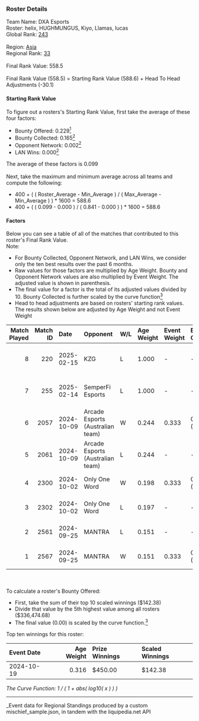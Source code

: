 ### Roster Details<br />
Team Name: DXA Esports<br />
Roster: helix, HUGHMUNGUS, Kiyo, Llamas, lucas<br />
Global Rank: [243](../../standings_global_2025_03_01.md)<br />
<br />
Region: [Asia]( ../../standings_asia_2025_03_01.md)<br />
Regional Rank: [33]( ../../standings_asia_2025_03_01.md)<br />
<br />
Final Rank Value:  558.5<br />
<br />
Final Rank Value (558.5) = Starting Rank Value (588.6) + Head To Head Adjustments (-30.1)<br />

#### Starting Rank Value<br />
To figure out a rosters's Starting Rank Value, first take the average of these four factors:<br />
- Bounty Offered: 0.229[<sup>1</sup>](#table2)
- Bounty Collected: 0.165[<sup>2</sup>](#table1)
- Opponent Network: 0.002[<sup>2</sup>](#table1)
- LAN Wins: 0.000[<sup>2</sup>](#table1)

The average of these factors is 0.099<br />
<br />
Next, take the maximum and minimum average across all teams and compute the following:<br />
- 400 + ( ( Roster_Average - Min_Average ) / ( Max_Average - Min_Average ) ) * 1600 = 588.6
- 400 + ( ( 0.099 - 0.000 ) / ( 0.841 - 0.000 ) ) * 1600 = 588.6


#### Factors<br />
Below you can see a table of all of the matches that contributed to this roster's Final Rank Value.<br />
Note:<br />

- For Bounty Collected, Opponent Network, and LAN Wins, we consider only the ten best results over the past 6 months.
- Raw values for those factors are multiplied by Age Weight. Bounty and Opponent Network values are also multiplied by Event Weight. The adjusted value is shown in parenthesis.
- The final value for a factor is the total of its adjusted values divided by 10. Bounty Collected is further scaled by the curve function[<sup>3</sup>](#curveFunction)
- Head to head adjustments are based on rosters' starting rank values. The results shown below are adjusted by Age Weight and not Event Weight
<span id="table1"></span><br />


| Match Played | Match ID | Date       | Opponent                         | W/L | Age Weight | Event Weight | Bounty Collected | Opponent Network | LAN Wins  | H2H Adj. | Roster                                 |
| -: | -: | :- | :- | :- | :- | :- | :- | :- | :- | -: | :- |
|            8 |      220 | 2025-02-15 | KZG                              | L   | 1.000      | -            | -                | -                | -         |   -15.12 | helix, HUGHMUNGUS, Kiyo, Llamas, lucas |
|            7 |      255 | 2025-02-14 | SemperFi Esports                 | L   | 1.000      | -            | -                | -                | -         |   -15.70 | helix, HUGHMUNGUS, Kiyo, Llamas, lucas |
|            6 |     2057 | 2024-10-09 | Arcade Esports (Australian team) | W   | 0.244      | 0.333        | 0.000 (0.000)    | 0.015 (0.001)    | 0 (0.000) |     3.79 | helix, Kiyo, lucas, prakM, Roflko      |
|            5 |     2061 | 2024-10-09 | Arcade Esports (Australian team) | L   | 0.244      | -            | -                | -                | -         |    -3.96 | helix, Kiyo, lucas, prakM, Roflko      |
|            4 |     2300 | 2024-10-02 | Only One Word                    | W   | 0.198      | 0.333        | 0.001 (0.000)    | 0.233 (0.015)    | 0 (0.000) |     3.45 | helix, Kiyo, lucas, prakM, Roflko      |
|            3 |     2302 | 2024-10-02 | Only One Word                    | L   | 0.197      | -            | -                | -                | -         |    -2.81 | helix, Kiyo, lucas, prakM, Roflko      |
|            2 |     2561 | 2024-09-25 | MANTRA                           | L   | 0.151      | -            | -                | -                | -         |    -2.25 | helix, Kiyo, lucas, prakM, Roflko      |
|            1 |     2567 | 2024-09-25 | MANTRA                           | W   | 0.151      | 0.333        | 0.000 (0.000)    | 0.129 (0.006)    | 0 (0.000) |     2.53 | helix, Kiyo, lucas, prakM, Roflko      |

<br />
<span id="table2"></span><br />
To calculate a roster's Bounty Offered:<br />

- First, take the sum of their top 10 scaled winnings ($142.38)
- Divide that value by the 5th highest value among all rosters ($336,474.68)
- The final value (0.00) is scaled by the curve function.[<sup>3</sup>](#curveFunction)

Top ten winnings for this roster:<br />

| Event Date | Age Weight | Prize Winnings | Scaled Winnings |
| :- | -: | :- | :- |
| 2024-10-19 |      0.316 | $450.00        | $142.38         |


<span id="curveFunction"></span>_The Curve Function: 1 / ( 1 + abs( log10( x ) ) )_<br />

---
_Event data for Regional Standings produced by a custom mischief_sample.json, in tandem with the liquipedia.net API<br />
